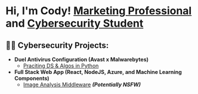 <h1>Hi, I'm Cody! <a href="https://www.linkedin.com/in/walkerco/">Marketing Professional</a> and <a href="https://www.linkedin.com/in/walkerco/">Cybersecurity Student</a></h1>

<h2>👨‍💻 Cybersecurity Projects:</h2>

- <b>Duel Antivirus Configuration (Avast x Malwarebytes)</b>
  - [Praciting DS & Algos in Python](https://github.com/joshmadakor1/Algorithms-Practice)
- <b>Full Stack Web App (React, NodeJS, Azure, and Machine Learning Components)</b>
  - [Image Analysis Middleware](https://github.com/joshmadakor1/4chan-Image-Analysis-Middleware-C964) <b><i>(Potentially NSFW)</b></i>


<!--
**wlkr-tejas-rngr/wlkr-tejas-rngr** is a ✨ _special_ ✨ repository because its `README.md` (this file) appears on your GitHub profile.

Here are some ideas to get you started:

- 🔭 I’m currently working on ...
- 🌱 I’m currently learning ...
- 👯 I’m looking to collaborate on ...
- 🤔 I’m looking for help with ...
- 💬 Ask me about ...
- 📫 How to reach me: ...
- 😄 Pronouns: ...
- ⚡ Fun fact: ...
-->
